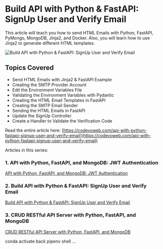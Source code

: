 #  Build API with Python & FastAPI: SignUp User and Verify Email

This article will teach you how to send HTML Emails with Python, FastAPI, PyMongo, MongoDB, Jinja2, and Docker. Also, you will learn how to use Jinja2 to generate different HTML templates.

![Build API with Python & FastAPI: SignUp User and Verify Email](https://codevoweb.com/wp-content/uploads/2022/07/Build-API-with-Python-FastAPI-SignUp-User-and-Verify-Email.webp)

## Topics Covered

- Send HTML Emails with Jinja2 & FastAPI Example
- Creating the SMTP Provider Account
- Edit the Environment Variables File
- Validating the Environment Variables with Pydantic
- Creating the HTML Email Templates in FastAPI
- Creating the SMTP Email Sender
- Sending the HTML Emails in FastAPI
- Update the SignUp Controller
- Create a Handler to Validate the Verification Code

Read the entire article here: [https://codevoweb.com/api-with-python-fastapi-signup-user-and-verify-email](https://codevoweb.com/api-with-python-fastapi-signup-user-and-verify-email)

Articles in this series:

### 1. API with Python, FastAPI, and MongoDB: JWT Authentication

[API with Python, FastAPI, and MongoDB: JWT Authentication](https://codevoweb.com/api-with-python-fastapi-and-mongodb-jwt-authentication)

### 2. Build API with Python & FastAPI: SignUp User and Verify Email

[Build API with Python & FastAPI: SignUp User and Verify Email](https://codevoweb.com/api-with-python-fastapi-signup-user-and-verify-email)

### 3. CRUD RESTful API Server with Python, FastAPI, and MongoDB

[CRUD RESTful API Server with Python, FastAPI, and MongoDB](https://codevoweb.com/crud-restful-api-server-with-python-fastapi-and-mongodb)

conda activate back
pipenv shell
...